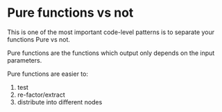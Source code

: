 # Pure functions vs not

This is one of the most important code-level patterns is to separate your functions Pure vs not.

Pure functions are the functions which output only depends on the input parameters.

Pure functions are easier to:
1. test
2. re-factor/extract
3. distribute into different nodes
